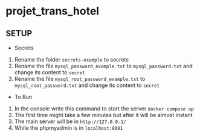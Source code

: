 # projet_trans_hotel

## SETUP

-   Secrets

1. Rename the folder `secrets-example` to secrets
2. Rename the file `mysql_password_example.txt` to `mysql_password.txt` and change its content to `secret`
3. Rename the file `mysql_root_password_example.txt` to `mysql_root_password.txt` and change its content to `secret`

-   To Run

1. In the console write this command to start the server `docker compose up`
2. The first time might take a few minutes but after it will be almost instant
3. The main server will be in `http://127.0.0.1/`
4. While the phpmyadmin is in `localhost:8081`
